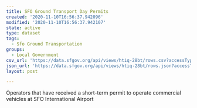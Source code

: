```yaml
---
title: SFO Ground Transport Day Permits
created: '2020-11-10T16:56:37.942096'
modified: '2020-11-10T16:56:37.942107'
state: active
type: dataset
tags:
  - Sfo Ground Transportation
groups:
  - Local Government
csv_url: 'https://data.sfgov.org/api/views/htiq-28bt/rows.csv?accessType=DOWNLOAD'
json_url: 'https://data.sfgov.org/api/views/htiq-28bt/rows.json?accessType=DOWNLOAD'
layout: post

---
```

Operators that have received a short-term permit to operate commercial vehicles at SFO International Airport
